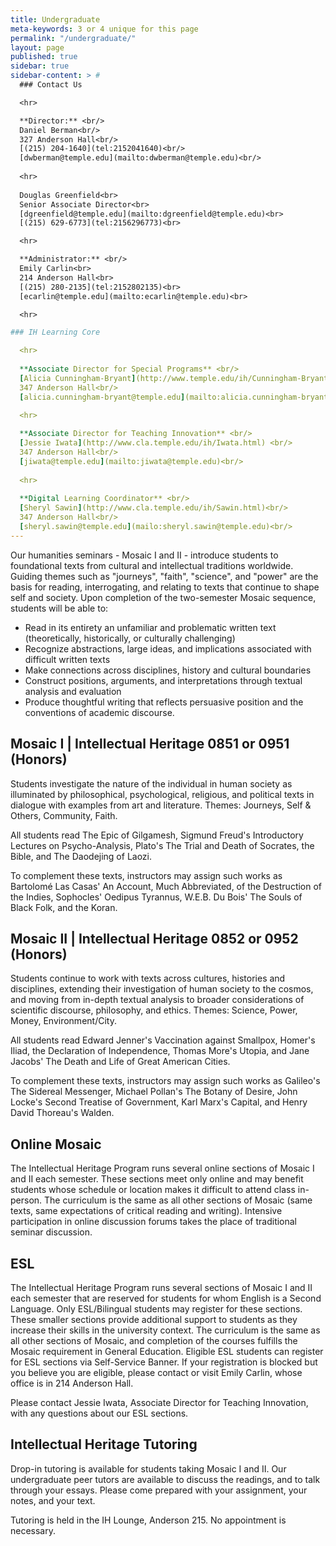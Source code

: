 ```yaml
---
title: Undergraduate
meta-keywords: 3 or 4 unique for this page
permalink: "/undergraduate/"
layout: page
published: true
sidebar: true
sidebar-content: > #
  ### Contact Us

  <hr>

  **Director:** <br/>
  Daniel Berman<br/>
  327 Anderson Hall<br/>
  [(215) 204-1640](tel:2152041640)<br/>
  [dwberman@temple.edu](mailto:dwberman@temple.edu)<br/>
  
  <hr>
  
  Douglas Greenfield<br>
  Senior Associate Director<br>
  [dgreenfield@temple.edu](mailto:dgreenfield@temple.edu)<br>
  [(215) 629-6773](tel:2156296773)<br>

  <hr>

  **Administrator:** <br/>
  Emily Carlin<br>
  214 Anderson Hall<br>
  [(215) 280-2135](tel:2152802135)<br> 
  [ecarlin@temple.edu](mailto:ecarlin@temple.edu)<br>

  <hr>

### IH Learning Core

  <hr>
 
  **Associate Director for Special Programs** <br/>
  [Alicia Cunningham-Bryant](http://www.temple.edu/ih/Cunningham-Bryant.html)<br/>
  347 Anderson Hall<br/>
  [alicia.cunningham-bryant@temple.edu](mailto:alicia.cunningham-bryant@temple.edu)<br/>
 
  <hr>

  **Associate Director for Teaching Innovation** <br/>
  [Jessie Iwata](http://www.cla.temple.edu/ih/Iwata.html) <br/>
  347 Anderson Hall<br/>
  [jiwata@temple.edu](mailto:jiwata@temple.edu)<br/>  
  
  <hr>
  
  **Digital Learning Coordinator** <br/>
  [Sheryl Sawin](http://www.cla.temple.edu/ih/Sawin.html)<br/>
  347 Anderson Hall<br/>
  [sheryl.sawin@temple.edu](mailo:sheryl.sawin@temple.edu)<br/>
---
```


Our humanities seminars - Mosaic I and II - introduce students to foundational texts from cultural and intellectual traditions worldwide. Guiding themes such as "journeys", "faith", "science", and "power" are the basis for reading, interrogating, and relating to texts that continue to shape self and society. Upon completion of the two-semester Mosaic sequence, students will be able to:

- Read in its entirety an unfamiliar and problematic written text (theoretically, historically, or culturally challenging)
- Recognize abstractions, large ideas, and implications associated with difficult written texts
- Make connections across disciplines, history and cultural boundaries
- Construct positions, arguments, and interpretations through textual analysis and evaluation
- Produce thoughtful writing that reflects persuasive position and the conventions of academic discourse.

## Mosaic I | Intellectual Heritage 0851 or 0951 (Honors)

Students investigate the nature of the individual in human society as illuminated by philosophical, psychological, religious, and political texts in dialogue with examples from art and literature. Themes: Journeys, Self & Others, Community, Faith.

All students read The Epic of Gilgamesh, Sigmund Freud's Introductory Lectures on Psycho-Analysis, Plato's The Trial and Death of Socrates, the Bible, and The Daodejing of Laozi.

To complement these texts, instructors may assign such works as Bartolomé Las Casas' An Account, Much Abbreviated, of the Destruction of the Indies, Sophocles' Oedipus Tyrannus, W.E.B. Du Bois' The Souls of Black Folk, and the Koran.

## Mosaic II | Intellectual Heritage 0852 or 0952 (Honors)

Students continue to work with texts across cultures, histories and disciplines, extending their investigation of human society to the cosmos, and moving from in-depth textual analysis to broader considerations of scientific discourse, philosophy, and ethics. Themes: Science, Power, Money, Environment/City.

All students read Edward Jenner's Vaccination against Smallpox, Homer's Iliad, the Declaration of Independence, Thomas More's Utopia, and Jane Jacobs' The Death and Life of Great American Cities.

To complement these texts, instructors may assign such works as Galileo's The Sidereal Messenger, Michael Pollan's The Botany of Desire, John Locke's Second Treatise of Government, Karl Marx's Capital, and Henry David Thoreau's Walden.

## Online Mosaic

The Intellectual Heritage Program runs several online sections of Mosaic I and II each semester. These sections meet only online and may benefit students whose schedule or location makes it difficult to attend class in-person. The curriculum is the same as all other sections of Mosaic (same texts, same expectations of critical reading and writing). Intensive participation in online discussion forums takes the place of traditional seminar discussion.

## ESL

The Intellectual Heritage Program runs several sections of Mosaic I and II each semester that are reserved for students for whom English is a Second Language. Only ESL/Bilingual students may register for these sections. These smaller sections provide additional support to students as they increase their skills in the university context. The curriculum is the same as all other sections of Mosaic, and completion of the courses fulfills the Mosaic requirement in General Education. Eligible ESL students can register for ESL sections via Self-Service Banner. If your registration is blocked but you believe you are eligible, please contact or visit Emily Carlin, whose office is in 214 Anderson Hall.

Please contact Jessie Iwata, Associate Director for Teaching Innovation, with any questions about our ESL sections.

## Intellectual Heritage Tutoring

Drop-in tutoring is available for students taking Mosaic I and II. Our undergraduate peer tutors are available to discuss the readings, and to talk through your essays. Please come prepared with your assignment, your notes, and your text.

Tutoring is held in the IH Lounge, Anderson 215. No appointment is necessary.
